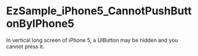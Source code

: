 EzSample_iPhone5_CannotPushButtonByIPhone5
==========================================

In vertical long screen of iPhone 5, a UIButton may be hidden and you cannot press it.